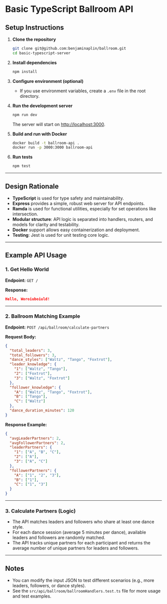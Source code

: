 # Basic TypeScript Ballroom API

## Setup Instructions

1. **Clone the repository**
   ```sh
   git clone git@github.com:benjaminaplin/ballroom.git
   cd basic-typescript-server
   ```

2. **Install dependencies**
   ```sh
   npm install
   ```

3. **Configure environment (optional)**
   - If you use environment variables, create a `.env` file in the root directory.

4. **Run the development server**
   ```sh
   npm run dev
   ```
   The server will start on [http://localhost:3000](http://localhost:3000).

5. **Build and run with Docker**
   ```sh
   docker build -t ballroom-api .
   docker run -p 3000:3000 ballroom-api
   ```

6. **Run tests**
   ```sh
   npm test
   ```

---

## Design Rationale

- **TypeScript** is used for type safety and maintainability.
- **Express** provides a simple, robust web server for API endpoints.
- **Ramda** is used for functional utilities, especially for set operations like intersection.
- **Modular structure**: API logic is separated into handlers, routers, and models for clarity and testability.
- **Docker** support allows easy containerization and deployment.
- **Testing**: Jest is used for unit testing core logic.

---

## Example API Usage

### 1. Get Hello World
**Endpoint:** `GET /`

**Response:**
```json
Hello, Woroiuboiuld!
```

---

### 2. Ballroom Matching Example
**Endpoint:** `POST /api/ballroom/calculate-partners`

**Request Body:**
```json
{
  "total_leaders": 3,
  "total_followers": 3,
  "dance_styles": ["Waltz", "Tango", "Foxtrot"],
  "leader_knowledge": {
    "1": ["Waltz", "Tango"],
    "2": ["Foxtrot"],
    "3": ["Waltz", "Foxtrot"]
  },
  "follower_knowledge": {
    "A": ["Waltz", "Tango", "Foxtrot"],
    "B": ["Tango"],
    "C": ["Waltz"]
  },
  "dance_duration_minutes": 120
}
```

**Response Example:**
```json
{
  "avgLeaderPartners": 2,
  "avgFollowerPartners": 2,
  "leaderPartners": {
    "1": ["A", "B", "C"],
    "2": ["A"],
    "3": ["A", "C"]
  },
  "followerPartners": {
    "A": ["1", "2", "3"],
    "B": ["1"],
    "C": ["1", "3"]
  }
}
```

---

### 3. Calculate Partners (Logic)
- The API matches leaders and followers who share at least one dance style.
- For each dance session (average 5 minutes per dance), available leaders and followers are randomly matched.
- The API tracks unique partners for each participant and returns the average number of unique partners for leaders and followers.

---

## Notes
- You can modify the input JSON to test different scenarios (e.g., more leaders, followers, or dance styles).
- See the `src/api/ballroom/ballroomHandlers.test.ts` file for more usage and test examples.
